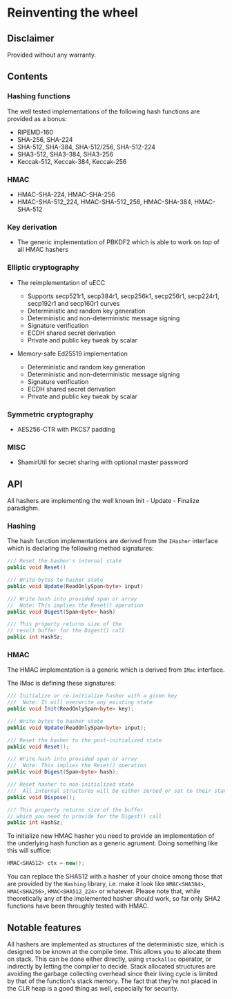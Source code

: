 # Reinventing the wheel

## Disclaimer

Provided without any warranty.

## Contents

### Hashing functions

The well tested implementations of the following hash functions are provided as a bonus:

* RIPEMD-160
* SHA-256, SHA-224
* SHA-512, SHA-384, SHA-512/256, SHA-512-224
* SHA3-512, SHA3-384, SHA3-256
* Keccak-512, Keccak-384, Keccak-256

### HMAC

* HMAC-SHA-224, HMAC-SHA-256
* HMAC-SHA-512_224, HMAC-SHA-512_256, HMAC-SHA-384, HMAC-SHA-512

### Key derivation

* The generic implementation of PBKDF2 which is able to work on top of all HMAC hashers

### Elliptic cryptography

* The reimplementation of uECC
    * Supports secp521r1, secp384r1, secp256k1, secp256r1, secp224r1, secp192r1 and secp160r1 curves
    * Deterministic and random key generation
    * Deterministic and non-deterministic message signing
    * Signature verification
    * ECDH shared secret derivation
    * Private and public key tweak by scalar

* Memory-safe Ed25519 implementation
    * Deterministic and random key generation
    * Deterministic and non-deterministic message signing
    * Signature verification
    * ECDH shared secret derivation
    * Private and public key tweak by scalar

### Symmetric cryptography

* AES256-CTR with PKCS7 padding

### MISC

* ShamirUtil for secret sharing with optional master password

## API

All hashers are implementing the well known Init - Update - Finalize paradighm. 

### Hashing

The hash function implementations are derived from the `IHasher` interface which is declaring the following method signatures:

```csharp
/// Reset the hasher's internal state
public void Reset()

/// Write bytes to hasher state
public void Update(ReadOnlySpan<byte> input)

/// Write hash into provided span or array
//  Note: This implies the Reset() operation
public void Digest(Span<byte> hash)

/// This property returns size of the 
// result buffer for the Digest() call
public int HashSz;
```

### HMAC

The HMAC implementation is a generic which is derived from `IMac` interface.

The IMac is defining these signatures:

```csharp
/// Initialize or re-initialize hasher with a given key
///  Note: It will overwrite any existing state
public void Init(ReadOnlySpan<byte> key);

/// Write bytes to hasher state
public void Update(ReadOnlySpan<byte> input);

/// Reset the hasher to the post-initialized state
public void Reset();

/// Write hash into provided span or array
///  Note: This implies the Reset() operation
public void Digest(Span<byte> hash);

/// Reset hasher to non-initialized state
///  All internal structures will be either zeroed or set to their standard defined initial values
public void Dispose();

/// This property returns size of the buffer
// which you need to provide for the Digest() call
public int HashSz;
```

To initialize new HMAC hasher you need to provide an implementation of the underlying hash function as a generic agrument. Doing something like this will suffice:

```csharp
HMAC<SHA512> ctx = new();
```

You can replace the SHA512 with a hasher of your choice among those that are provided by the ```Hashing``` library, i.e. make it look like ```HMAC<SHA384>```, ```HMAC<SHA256>```, ```HMAC<SHA512_224>``` or whatever. Please note that, while theoretically any of the implemented hasher should work, so far only SHA2 functions have been throughly tested with HMAC.

## Notable features

All hashers are implemented as structures of the deterministic size, which is designed to be known at the compile time. This allows you to allocate them on stack. This can be done either directly, using `stackalloc` operator, or indirectly by letting the compiler to decide. Stack allocated structures are avoiding the garbage collecting overhead since their living cycle is limited by that of the function's stack memory. The fact that they're not placed in the CLR heap is a good thing as well, especially for security.

